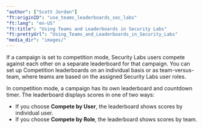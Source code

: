 ```yaml
---
"author": ["Scott Jordan"]
"ft:originID": "use_teams_leaderboards_sec_labs"
"ft:lang": "en-US"
"ft:title": "Using Teams and Leaderboards in Security Labs"
"ft:prettyUrl": "Using_Teams_and_Leaderboards_in_Security_Labs"
"media_dir": "images/"
---
```

If a campaign is set to competition mode, Security Labs users compete against each other on a separate leaderboard for that campaign. You can set up Competition leaderboards on an individual basis or as team-versus-team, where teams are based on the assigned Security Labs user roles.

In competition mode, a campaign has its own leaderboard and countdown timer. The leaderboard displays scores in one of two ways:

-   If you choose **Compete by User**, the leaderboard shows scores by individual user.
-   If you choose **Compete by Role**, the leaderboard shows scores by team.
